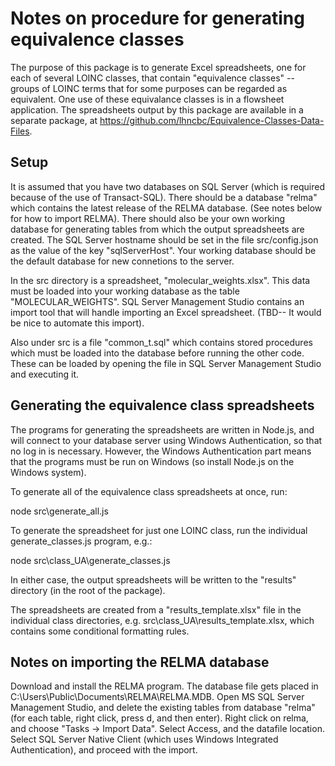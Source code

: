 # Notes on procedure for generating equivalence classes

The purpose of this package is to generate Excel spreadsheets, one for each of
several LOINC classes, that contain "equivalence classes" -- groups of LOINC
terms that for some purposes can be regarded as equivalent.  One use of these
equivalance classes is in a flowsheet application.  The spreadsheets output by
this package are available in a separate package, at
https://github.com/lhncbc/Equivalence-Classes-Data-Files.

## Setup
It is assumed that you have two databases on SQL Server (which is required
because of the use of Transact-SQL).  There should be a database "relma" which
contains the latest release of the RELMA database.  (See notes below for how to
import RELMA).  There should also be your own working database for generating
tables from which the output spreadsheets are created.  The SQL Server hostname
should be set in the file src/config.json as the value of the key
"sqlServerHost".  Your working database should be the default database for new
connetions to the server.

In the src directory is a spreadsheet, "molecular_weights.xlsx".  This data must
be loaded into your working database as the table "MOLECULAR_WEIGHTS".  SQL
Server Management Studio contains an import tool that will handle importing an
Excel spreadsheet.  (TBD-- It would be nice to automate this import).

Also under src is a file "common_t.sql" which contains stored procedures which
must be loaded into the database before running the other code.  These can be
loaded by opening the file in SQL Server Management Studio and executing it.

## Generating the equivalence class spreadsheets
The programs for generating the spreadsheets are written in Node.js, and will
connect to your database server using Windows Authentication, so that no log in
is necessary.  However, the Windows Authentication part means that the programs
must be run on Windows (so install Node.js on the Windows system).

To generate all of the equivalence class spreadsheets at once, run:

node src\generate_all.js

To generate the spreadsheet for just one LOINC class, run the individual
generate_classes.js program, e.g.:

node src\class_UA\generate_classes.js

In either case, the output spreadsheets will be written to the "results"
directory (in the root of the package).

The spreadsheets are created from a "results_template.xlsx" file in the
individual class directories, e.g. src\class_UA\results_template.xlsx, which
contains some conditional formatting rules.


## Notes on importing the RELMA database
Download and install the RELMA program.  The database file gets placed in
C:\Users\Public\Documents\RELMA\RELMA.MDB.  Open MS SQL Server Management
Studio, and delete the existing tables from database "relma" (for each table,
right click, press d, and then enter).  Right click on relma, and choose
"Tasks -> Import Data".  Select Access, and the datafile location.  Select
SQL Server Native Client (which uses Windows Integrated Authentication), and
proceed with the import.

